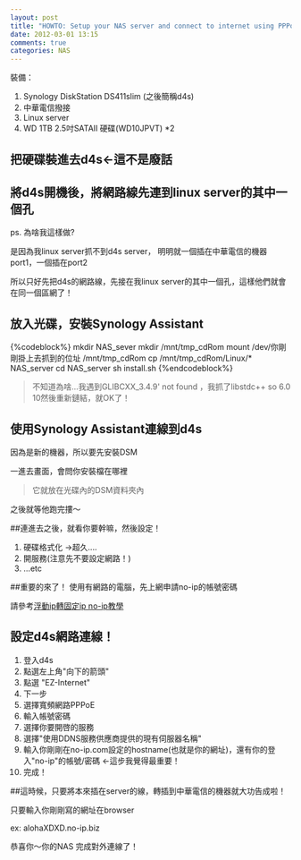 ```yaml
---
layout: post
title: "HOWTO: Setup your NAS server and connect to internet using PPPoE"
date: 2012-03-01 13:15
comments: true
categories: NAS 
---
```

裝備：

1. Synology DiskStation DS411slim  (之後簡稱d4s)
2. 中華電信撥接
3. Linux server
4. WD 1TB 2.5吋SATAII 硬碟(WD10JPVT) *2 


##  把硬碟裝進去d4s<-這不是廢話

<!--more-->

##  將d4s開機後，將網路線先連到linux server的其中一個孔
ps. 為啥我這樣做?

是因為我linux server抓不到d4s server，
明明就一個插在中華電信的機器port1，一個插在port2

所以只好先把d4s的網路線，先接在我linux server的其中一個孔，這樣他們就會在同一個區網了！

## 放入光碟，安裝Synology Assistant
{%codeblock%}
mkdir NAS_sever
mkdir /mnt/tmp_cdRom
mount /dev/你剛剛掛上去抓到的位址  /mnt/tmp_cdRom
cp /mnt/tmp_cdRom/Linux/* NAS_server
cd NAS_server
sh install.sh 
{%endcodeblock%}
> 不知道為啥…我遇到GLIBCXX_3.4.9' not found
> ，我抓了libstdc++ so 6.0 10然後重新鏈結，就OK了！

## 使用Synology Assistant連線到d4s

因為是新的機器，所以要先安裝DSM

一進去畫面，會問你安裝檔在哪裡

>它就放在光碟內的DSM資料夾內

之後就等他跑完摟～

##連進去之後，就看你要幹嘛，然後設定！

1. 硬碟格式化 ->超久....
2. 開服務(注意先不要設定網路！)
3. …etc



##重要的來了！ 使用有網路的電腦，先上網申請no-ip的帳號密碼

請參考[浮動ip轉固定ip no-ip教學](http://www.wretch.cc/blog/lovebcat/23350295)


## 設定d4s網路連線！

1. 登入d4s
2. 點選左上角"向下的箭頭"
3. 點選 "EZ-Internet"
4. 下一步
5. 選擇寬頻網路PPPoE
6. 輸入帳號密碼
7. 選擇你要開啓的服務
8. 選擇"使用DDNS服務供應商提供的現有伺服器名稱"
9. 輸入你剛剛在no-ip.com設定的hostname(也就是你的網址)，還有你的登入"no-ip"的帳號/密碼  <-這步我覺得最重要！
10. 完成！

##這時候，只要將本來插在server的線，轉插到中華電信的機器就大功告成啦！

只要輸入你剛剛寫的網址在browser

ex: alohaXDXD.no-ip.biz

恭喜你～你的NAS 完成對外連線了！

